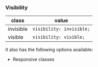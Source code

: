 ### Visibility

| class     | value                    |
| --------- | ------------------------ |
| invisible | `visibility: invisible;` |
| visible   | `visibility: visible;`   |

It also has the following options available:
- Responsive classes
